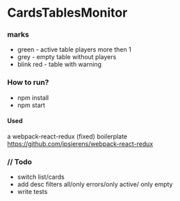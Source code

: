 # CardsTablesMonitor
### marks
* green -  active table players more then 1
* grey -  empty table without players
* blink red - table with warning

### How to run? 
 - npm install 
 - npm start

#### Used 
a webpack-react-redux (fixed) boilerplate https://github.com/jpsierens/webpack-react-redux


### // Todo 
 - switch  list/cards
 - add desc filters all/only errors/only active/ only empty
 - write tests

